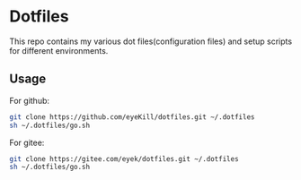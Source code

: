 # Dotfiles

This repo contains my various dot files(configuration files) and setup scripts for different environments.

## Usage

For github:

```sh
git clone https://github.com/eyeKill/dotfiles.git ~/.dotfiles
sh ~/.dotfiles/go.sh
```

For gitee:
```sh
git clone https://gitee.com/eyek/dotfiles.git ~/.dotfiles
sh ~/.dotfiles/go.sh
```
